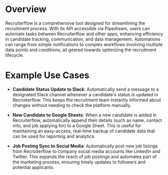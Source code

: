 # Overview

Recruiterflow is a comprehensive tool designed for streamlining the recruitment process. With its API accessible via Pipedream, users can automate tasks between Recruiterflow and other apps, enhancing efficiency in candidate tracking, communication, and data management. Automations can range from simple notifications to complex workflows involving multiple data points and conditions, all geared towards optimizing the recruitment lifecycle.

# Example Use Cases

- **Candidate Status Update to Slack**: Automatically send a message to a designated Slack channel whenever a candidate's status is updated in Recruiterflow. This keeps the recruitment team instantly informed about changes without needing to check the platform manually.

- **New Candidate to Google Sheets**: When a new candidate is added in Recruiterflow, automatically append their details (such as name, contact info, and job applying for) to a Google Sheet. This is useful for maintaining an easy-access, real-time backup of candidate data that can be used for reporting and analytics.

- **Job Posting Sync to Social Media**: Automatically post new job listings from Recruiterflow to company social media accounts like LinkedIn and Twitter. This expands the reach of job postings and automates part of the marketing process, ensuring timely updates to followers and potential applicants.
